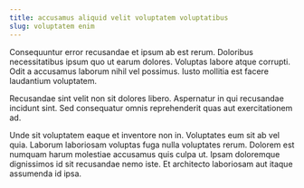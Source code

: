 ```yaml
---
title: accusamus aliquid velit voluptatem voluptatibus
slug: voluptatem enim
---
```


Consequuntur error recusandae et ipsum ab est rerum. Doloribus necessitatibus ipsum quo ut earum dolores. Voluptas labore atque corrupti. Odit a accusamus laborum nihil vel possimus. Iusto mollitia est facere laudantium voluptatem.

Recusandae sint velit non sit dolores libero. Aspernatur in qui recusandae incidunt sint. Sed consequatur omnis reprehenderit quas aut exercitationem ad.

Unde sit voluptatem eaque et inventore non in. Voluptates eum sit ab vel quia. Laborum laboriosam voluptas fuga nulla voluptates rerum. Dolorem est numquam harum molestiae accusamus quis culpa ut. Ipsam doloremque dignissimos id sit recusandae nemo iste. Et architecto laboriosam aut itaque assumenda id ipsa.
